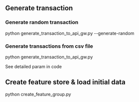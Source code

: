 ## Generate transaction 

### Generate random transaction

python generate_transaction_to_api_gw.py --generate-random

### Generate transactions from csv file
python generate_transaction_to_api_gw.py

See detailed param in code



## Create feature store & load initial data 
python create_feature_group.py